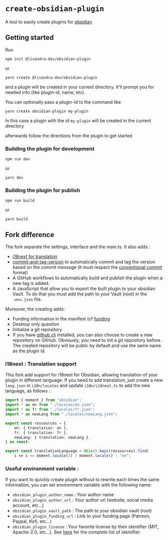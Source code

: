 # `create-obsidian-plugin`

A tool to easily create plugins for [obsidian](https://obsidian.md/)

## Getting started

Run

```
npm init @lisandra-dev/obsidian-plugin
```

or

```
yarn create @lisandra-dev/obsidian-plugin
```

and a plugin will be created in your current directory. It'll prompt you for needed info (like plugin-id, name, etc).

You can optionally pass a plugin-id to the command like

```
yarn create obsidian-plugin my-plugin
```

In this case a plugin with the id `my-plugin` will be created in the current directory

afterwards follow the directions from the plugin to get started

### Building the plugin for development

```
npm run dev
```

or

```
yarn dev
```

### Building the plugin for publish

```
npm run build
```

or

```
yarn build
```

## Fork difference

The fork separate the settings, interface and the main.ts. It also adds : 
- [i18next for translation](#i18next--translation-support)
- [commit-and-tag-version](https://www.npmjs.com/package/commit-and-tag-version) to automatically commit and tag the version based on the commit message (it must respect the [conventional commit](https://www.conventionalcommits.org/en/v1.0.0/) format)
- A GitHub workflows to automatically build and publish the plugin when a new tag is added. 
- A JavaScript that allow you to export the built plugin to your obsidian Vault. To do that you must add the path to your Vault (root) in the `.env.json` file. 

Moreover, the creating adds: 
- Funding information in the manifest (cf [funding](https://github.com/obsidianmd/obsidian-sample-plugin#funding-url)
- Desktop only question 
- Initialize a git repository 
- If you have [github cli](https://cli.github.com/) installed, you can also choose to create a new repository on GitHub. Obviously, you need to init a git repository before. The created repository will be public by default and use the same name as the plugin id.


### i18next : Translation support
This fork add support for i18next for Obsidian, allowing translation of your plugin in different language. If you need to add translation, just create a new `lang.json` in `i18n/locales` and update `i18n/i18next.ts` to add the new language, as follows : 

```ts
import { moment } from "obsidian";
import * as en from "./locales/en.json";
import * as fr from "./locales/fr.json";
import * as newLang from "./locales/newLang.json";

export const ressources = {
	en: { translation: en },
	fr: { translation: fr },
	newLang: { translation: newLang },
} as const;

export const translationLanguage = Object.keys(ressources).find(
	i => i == moment.locale()) ? moment.locale() : "en";
```

### Useful environment variable : 

If you want to quickly create plugin without to rewrite each times the same information, you can set environment variable with the following name:
- `obsidian_plugin_author_name` : Your author name
- `obsidian_plugin_author_url` : Your author url (website, social media account, etc…)
- `obsidian_plugin_vault_path` : The path to your obsidian vault (root)
- `obsidian_plugin_funding_url` : Link to your funding page (Patreon, Paypal, Kofi, etc…)
- `obsidian_plugin_license` : Your favorite license by their identifier (MIT, Apache-2.0, etc…). See [here](https://spdx.org/licenses/) for the complete list of identifier.
